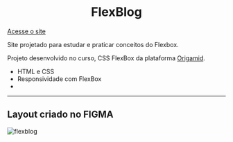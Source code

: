 <h1 align="center">FlexBlog</h1>

[Acesse o site](https://luizengdev.github.io/flexblog/ "FlexBlog")

<p>Site projetado para estudar e praticar conceitos do Flexbox.</p>

Projeto desenvolvido no curso, CSS FlexBox da plataforma [Origamid](https://www.origamid.com/).

 <ul>
   <li>HTML e CSS</li>
   <li>Responsividade com FlexBox</li>
   <li></li>
 </ul>
 
<hr>

<h2>Layout criado no FIGMA</h2>

![flexblog](https://user-images.githubusercontent.com/47059188/199624437-2bfcbbfc-8b75-4468-ad23-1220469a3edf.png)

